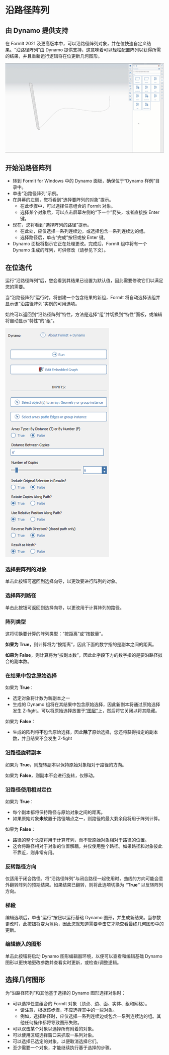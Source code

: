 # 沿路径阵列

## 由 Dynamo 提供支持

在 FormIt 2021 及更高版本中，可以沿路径阵列对象，并在位快速自定义结果。“沿路径阵列”由 Dynamo 提供支持，这意味着可以轻松配置阵列以获得所需的结果，并且重新运行逻辑将在位更新几何图形。

![](<../.gitbook/assets/array-along-path (1).gif>)

## 开始沿路径阵列

* 转到 FormIt for Windows 中的 Dynamo 面板，确保位于“Dynamo 样例”目录中。
* 单击“沿路径阵列”示例。
* 在屏幕的左侧，您将看到“选择要阵列的对象”提示。
   * 在此步骤中，可以选择任意组合的 FormIt 对象。
   * 选择某个对象后，可以点击屏幕左侧的“下一个”箭头，或者直接按 Enter 键。
* 现在，您将看到“选择阵列的路径”提示。
   * 在此处，应仅选择一系列连续边，或选择包含一系列连续边的组。
   * 选择路径后，单击“完成”按钮或按 Enter 键。
* Dynamo 面板将指示它正在处理更改。完成后，FormIt 组中将有一个 Dynamo 生成的阵列，可供修改（请参见下文）。

## 在位迭代

运行“沿路径阵列”后，您会看到其结果已设置为默认值，因此需要修改它们以满足您的需要。

当“沿路径阵列”运行时，将创建一个包含结果的新组，FormIt 将自动选择该组并显示该“沿路径阵列”实例的可用选项。

始终可以返回到“沿路径阵列”特性，方法是选择“组”并切换到“特性”面板，或编辑将自动显示“特性”的“组”。

![](<../.gitbook/assets/array along path (2).png>)

### 选择要阵列的对象<a href="#run" id="run"></a>

单击此按钮可返回到选择向导，以更改要进行阵列的对象。

### 选择阵列路径

单击此按钮可返回到选择向导，以更改用于计算阵列的路径。

### 阵列类型 <a href="#run" id="run"></a>

这将切换要计算的阵列类型：“按距离”或“按数量”。

**如果为 True**，则计算将为“按距离”，因此下面的数字指的是副本之间的距离。

**如果为 False**，则计算将为“按副本数”，因此此字段下方的数字指的是要沿路径拟合的副本数。

### 在结果中包含原始选择

如果为 **True**：

* 选定对象将计数为新副本之一
* 生成的 Dynamo 组将在其结果中包含原始选择，因此新副本将通过原始选择发生 Z-fight。可以将原始选择放置于[“图层”](layers.md)上，然后将它关闭以将其隐藏。

如果为 **False**：

* 生成的阵列将**不**包含原始选择，因此**除了**原始选择，您还将获得指定的副本数，并且结果不会发生 Z-fight

### 沿路径旋转副本

如果为 **True**，则旋转副本以保持原始对象相对于路径的方向。

如果为 **False**，则副本不会进行旋转，仅移动。

### 沿路径使用相对定位

如果为 **True**：

* 每个副本都将保持路径与原始对象之间的距离。
* 如果原始对象**未**放置于路径端点之一，则路径的最大剩余段将用于阵列计算。

如果为 **False**：

* 路径的整个长度将用于计算阵列，而不管原始对象相对于路径的位置。
* 这会将路径相对于对象的位置解耦，并仅使用整个路径。如果路径和对象彼此不靠近，则非常有用。

### 反转路径方向

仅适用于闭合路径。将“沿路径阵列”与闭合路径一起使用时，曲线的方向可能会意外翻转阵列的预期结果。如果结果已翻转，则将此选项切换为 **“True”** 以反转阵列方向。

### 梯段 <a href="#run" id="run"></a>

编辑选项后，单击“运行”按钮以运行基础 Dynamo 图形，并生成新结果。当参数更改时，此按钮将变为蓝色，因此您就知道需要单击它才能查看最终几何图形中的更新。‌

### 编辑嵌入的图形 <a href="#edit-embedded-graph" id="edit-embedded-graph"></a>

单击此按钮将启动 Dynamo 图形编辑器环境，以便可以查看和编辑基础 Dynamo 图形以更快地更改参数并查看实时更新，或检查/调整逻辑。

## 选择几何图形

为“沿路径阵列”和其他基于选择的 Dynamo 图形选择对象时：

* 可以选择任意组合的 FormIt 对象（顶点、边、面、实体、组和网格）。
   * 请注意，根据该步骤，不应选择其中的一些对象。
   * 例如，选择路径时，应仅选择一系列连续边或包含一系列连续边的组。其他任何操作都将导致图形失败。
* 可以双击某个对象以选择所有附着的对象。
* 可以使用区域选择窗口来抓取一系列对象。
* 可以选择已选定的对象，以便取消选择它们。
* 至少需要一个对象，才能继续执行基于选择的步骤。
